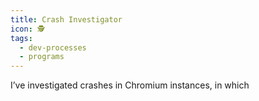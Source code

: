```yaml
---
title: Crash Investigator
icon: 🕵️
tags:
  - dev-processes
  - programs
---
```

I’ve investigated crashes in Chromium instances, in which 